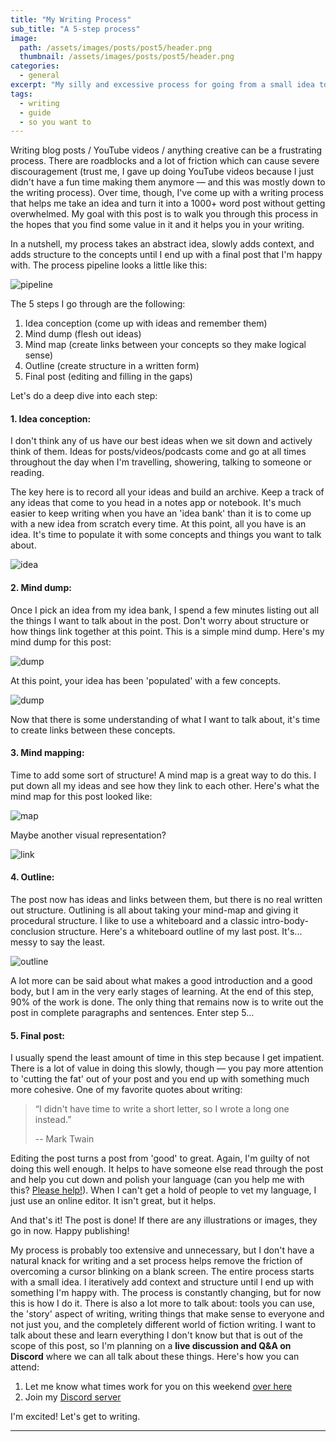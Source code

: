 ```yaml
---
title: "My Writing Process"
sub_title: "A 5-step process"
image: 
  path: /assets/images/posts/post5/header.png
  thumbnail: /assets/images/posts/post5/header.png
categories:
  - general
excerpt: "My silly and excessive process for going from a small idea to a 1000+ word post"
tags:
  - writing
  - guide
  - so you want to
---
```


Writing blog posts / YouTube videos / anything creative can be a frustrating process. There are roadblocks and a lot of friction which can cause severe discouragement (trust me, I gave up doing YouTube videos because I just didn't have a fun time making them anymore — and this was mostly down to the writing process). Over time, though, I've come up with a writing process that helps me take an idea and turn it into a 1000+ word post without getting overwhelmed. My goal with this post is to walk you through this process in the hopes that you find some value in it and it helps you in your writing.

In a nutshell, my process takes an abstract idea, slowly adds context, and adds structure to the concepts until I end up with a final post that I'm happy with. The process pipeline looks a little like this:

![pipeline](/assets/images/posts/post5/pipeline.png)

The 5 steps I go through are the following:

1. Idea conception (come up with ideas and remember them)
2. Mind dump (flesh out ideas)
3. Mind map (create links between your concepts so they make logical sense)
4. Outline (create structure in a written form)
5. Final post (editing and filling in the gaps)

Let's do a deep dive into each step:

#### 1. Idea conception:

I don't think any of us have our best ideas when we sit down and actively think of them. Ideas for posts/videos/podcasts come and go at all times throughout the day when I'm travelling, showering, talking to someone or reading. 

The key here is to record all your ideas and build an archive. Keep a track of any ideas that come to you head in a notes app or notebook. It's much easier to keep writing when you have an 'idea bank' than it is to come up with a new idea from scratch every time. At this point, all you have is an idea. It's time to populate it with some concepts and things you want to talk about. 

![idea](/assets/images/posts/post5/idea.png)

#### 2. Mind dump:

Once I pick an idea from my idea bank, I spend a few minutes listing out all the things I want to talk about in the post. Don't worry about structure or how things link together at this point. This is a simple mind dump. Here's my mind dump for this post:

![dump](/assets/images/posts/post5/dump.jpg)

At this point, your idea has been 'populated' with a few concepts. 

![dump](/assets/images/posts/post5/populate.png)

Now that there is some understanding of what I want to talk about, it's time to create links between these concepts.

#### 3. Mind mapping:

Time to add some sort of structure! A mind map is a great way to do this. I put down all my ideas and see how they link to each other. Here's what the mind map for this post looked like:

![map](/assets/images/posts/post5/mindmap.jpg)

Maybe another visual representation?

![link](/assets/images/posts/post5/link.png)

#### 4. Outline: 

The post now has ideas and links between them, but there is no real written out structure. Outlining is all about taking your mind-map and giving it procedural structure. I like to use a whiteboard and a classic intro-body-conclusion structure. Here's a whiteboard outline of my last post. It's... messy to say the least.

![outline](/assets/images/posts/post5/outline.jpg)

A lot more can be said about what makes a good introduction and a good body, but I am in the very early stages of learning. At the end of this step, 90% of the work is done. The only thing that remains now is to write out the post in complete paragraphs and sentences. Enter step 5...

#### 5. Final post:

I usually spend the least amount of time in this step because I get impatient. There is a lot of value in doing this slowly, though — you pay more attention to 'cutting the fat' out of your post and you end up with something much more cohesive. One of my favorite quotes about writing:

> “I didn't have time to write a short letter, so I wrote a long one instead.” 
> 
> -- Mark Twain

Editing the post turns a post from 'good' to great. Again, I'm guilty of not doing this well enough. It helps to have someone else read through the post and help you cut down and polish your language (can you help me with this? [Please help!](mailto:parthswat@gmail.com)). When I can't get a hold of people to vet my language, I just use an online editor. It isn't great, but it helps.
    
And that's it! The post is done! If there are any illustrations or images, they go in now. Happy publishing!

My process is probably too extensive and unnecessary, but I don't have a natural knack for writing and a set process helps remove the friction of overcoming a cursor blinking on a blank screen. The entire process starts with a small idea. I iteratively add context and structure until I end up with something I'm happy with. The process is constantly changing, but for now this is how I do it. There is also a lot more to talk about: tools you can use, the 'story' aspect of writing, writing things that make sense to everyone and not just you, and the completely different world of fiction writing. I want to talk about these and learn everything I don't know but that is out of the scope of this post, so I'm planning on a **live discussion and Q&A on Discord** where we can all talk about these things. Here's how you can attend:

1. Let me know what times work for you on this weekend [over here](https://www.when2meet.com/?9626879-HKyI2)
2. Join my [Discord server](https://discord.gg/xqskunM)

I'm excited! Let's get to writing.

---